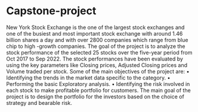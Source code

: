 # Capstone-project

New York Stock Exchange is the one of the largest stock exchanges and one of the busiest and most important stock exchange with around 1.46 billion shares a day and with over 2800 companies which range from blue chip to high -growth companies.
The goal of the project is to analyze the stock performance of the selected 25 stocks over the five-year period from Oct 2017 to Sep 2022. The stock performances have been evaluated by using the key parameters like Closing prices, Adjusted Closing prices and Volume traded per stock.
Some of the main objectives of the project are:
•	Identifying the trends in the market data specific to the category.
•	Performing the basic Exploratory analysis.
•	Identifying the risk involved in each stock to make profitable portfolio for customers.
The main goal of the project is to design the portfolio for the investors based on the choice of strategy and bearable risk.

